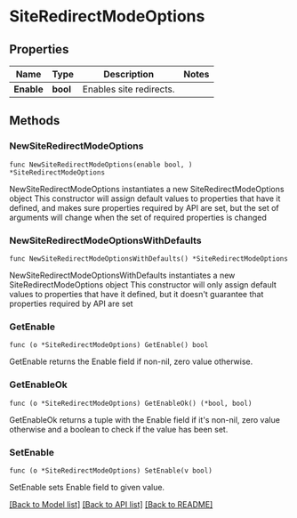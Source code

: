 # SiteRedirectModeOptions

## Properties

Name | Type | Description | Notes
------------ | ------------- | ------------- | -------------
**Enable** | **bool** | Enables site redirects. | 

## Methods

### NewSiteRedirectModeOptions

`func NewSiteRedirectModeOptions(enable bool, ) *SiteRedirectModeOptions`

NewSiteRedirectModeOptions instantiates a new SiteRedirectModeOptions object
This constructor will assign default values to properties that have it defined,
and makes sure properties required by API are set, but the set of arguments
will change when the set of required properties is changed

### NewSiteRedirectModeOptionsWithDefaults

`func NewSiteRedirectModeOptionsWithDefaults() *SiteRedirectModeOptions`

NewSiteRedirectModeOptionsWithDefaults instantiates a new SiteRedirectModeOptions object
This constructor will only assign default values to properties that have it defined,
but it doesn't guarantee that properties required by API are set

### GetEnable

`func (o *SiteRedirectModeOptions) GetEnable() bool`

GetEnable returns the Enable field if non-nil, zero value otherwise.

### GetEnableOk

`func (o *SiteRedirectModeOptions) GetEnableOk() (*bool, bool)`

GetEnableOk returns a tuple with the Enable field if it's non-nil, zero value otherwise
and a boolean to check if the value has been set.

### SetEnable

`func (o *SiteRedirectModeOptions) SetEnable(v bool)`

SetEnable sets Enable field to given value.



[[Back to Model list]](../README.md#documentation-for-models) [[Back to API list]](../README.md#documentation-for-api-endpoints) [[Back to README]](../README.md)



